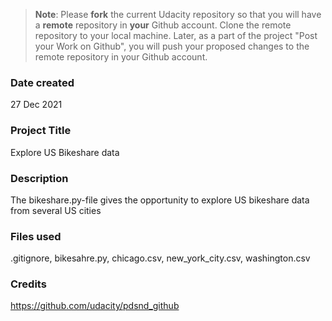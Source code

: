 >**Note**: Please **fork** the current Udacity repository so that you will have a **remote** repository in **your** Github account. Clone the remote repository to your local machine. Later, as a part of the project "Post your Work on Github", you will push your proposed changes to the remote repository in your Github account.

### Date created
27 Dec 2021

### Project Title
Explore US Bikeshare data

### Description
The bikeshare.py-file gives the opportunity to explore US bikeshare data from several US cities

### Files used
.gitignore, bikesahre.py, chicago.csv, new_york_city.csv, washington.csv

### Credits
https://github.com/udacity/pdsnd_github
